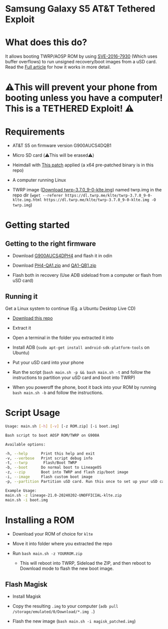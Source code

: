 # Samsung Galaxy S5 AT&T Tethered Exploit

# What does this do?

It allows booting TWRP/AOSP ROM  by using [SVE-2016-7930](https://github.com/frederic/SVE-2016-7930) (Which uses buffer overflows) to run unsigned recovery/boot images from a uSD card. Read the [Full article](https://www.sstic.org/media/SSTIC2017/SSTIC-actes/attacking_samsung_secure_boot/SSTIC2017-Article-attacking_samsung_secure_boot-basse.pdf) for how it works in more detail.

# :warning:This will  prevent your phone from booting unless you have a computer! This is a TETHERED Exploit! :warning:

# Requirements

- AT&T S5 on firmware version G900AUCS4DQB1

- Micro SD card (:warning:This will be erased:warning:)

- Heimdall with [This patch](https://github.com/frederic/SVE-2016-7930/blob/master/heimdall-increase_fileTransferSequenceMaxLength.patch) applied (a x64 pre-patched binary is in this repo)

- A computer running Linux

- TWRP image ([Download twrp-3.7.0_9-0-klte.img](https://dl.twrp.me/klte/twrp-3.7.0_9-0-klte.img.html)) named twrp.img in the repo dir (`wget --referer https://dl.twrp.me/klte/twrp-3.7.0_9-0-klte.img.html https://dl.twrp.me/klte/twrp-3.7.0_9-0-klte.img -O twrp.img`)

# Getting started

## Getting to the right firmware

- Download [G900AUCS4DPH4](https://androidfilehost.com/?fid=312968873555011029) and flash it in odin

- Download [PH4-QA1.zip](https://www.androidfilehost.com/?fid=745425885120714574) and [QA1-QB1.zip](https://www.androidfilehost.com/?fid=673368273298937968)

- Flash both in recovery (Use ADB sideload from a computer or flash from uSD card)

## Running it

Get a Linux system to continue (Eg. a Ubuntu Desktop Live CD)

- [Download this repo](https://github.com)

- Extract it

- Open a terminal in the folder you extracted it into

- Install ADB (`sudo apt-get install android-sdk-platform-tools` on Ubuntu)

- Put your uSD card into your phone

- Run the script (`bash main.sh -p && bash main.sh -t` and follow the instructions to partition your uSD card and boot into TWRP)

- When you poweroff the phone, boot it back into your ROM by running  `bash main.sh -b` and follow the instructions.

# Script Usage

```bash
Usage: main.sh [-h] [-v] [-z ROM.zip] [-i boot.img]

Bash script to boot AOSP ROM/TWRP on G900A

Available options:

-h, --help      Print this help and exit
-v, --verbose   Print script debug info
-t, --twrp       Flash/Boot TWRP
-b, --boot      Do normal boot to LineageOS
-z, --zip       Boot into TWRP and flash zip/boot image
-i, --image     Flash custom boot image
-p, --partition Partition uSD card. Run this once to set up your uSD card

Example Usage:
main.sh -z lineage-21.0-20240202-UNOFFICIAL-klte.zip
main.sh -i boot.img
```

# Installing a ROM

- Download your ROM of choice for `klte`

- Move it into folder where you extracted the repo

- Run `bash main.sh -z YOURROM.zip`
  
  - This will reboot into TWRP, Sideload the ZIP, and then reboot to Download mode to flash the new boot image.

## Flash Magisk

- Install Magisk

- Copy the resulting `.img` to your computer (`adb pull /storage/emulated/0/Download/*.img .`)

- Flash the new image (`bash main.sh -i magisk_patched.img`)


